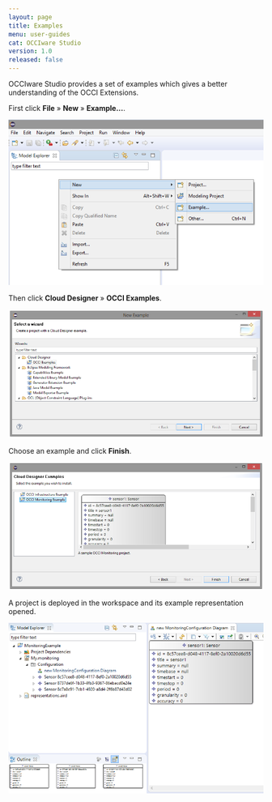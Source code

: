 ```yaml
---
layout: page
title: Examples
menu: user-guides
cat: OCCIware Studio
version: 1.0
released: false
---
```


OCCIware Studio provides a set of examples which gives a better understanding of the OCCI Extensions.

First click **File** » **New** » **Example...**.

![New Example](/resources/images/examples-wizard/NewExample.png "New Example") 

Then click **Cloud Designer** » **OCCI Examples**. 

![OCCI Examples](/resources/images/examples-wizard/OCCIExamples.png "OCCI Examples") 
 
Choose an example and click **Finish**.

![OCCI Examples List](/resources/images/examples-wizard/OCCIExamplesList.png "OCCI Examples List") 

A project is deployed in the workspace and its example representation opened.

![Installed Example](/resources/images/examples-wizard/InstalledExample.png "Installed Example") 
